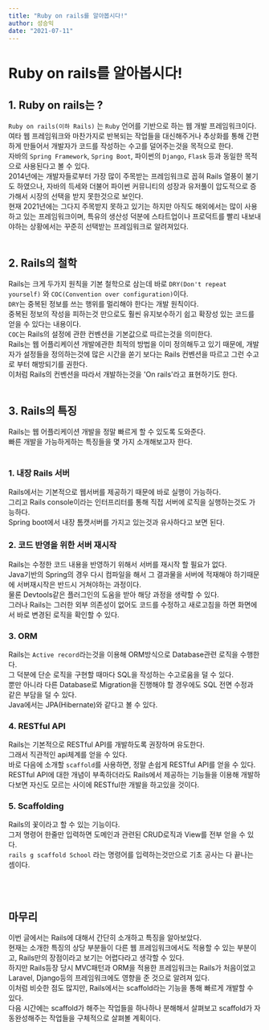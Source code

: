 ```yaml
---
title: "Ruby on rails를 알아봅시다!"
author: 성승익
date: "2021-07-11"
---
```


# Ruby on rails를 알아봅시다!

## 1. Ruby on rails는 ?

`Ruby on rails(이하 Rails)` 는 `Ruby` 언어를 기반으로 하는 웹 개발 프레임워크이다.  
여타 웹 프레임워크와 마찬가지로 반복되는 작업들을 대신해주거나 추상화를 통해 간편하게 만들어서 개발자가 코드를 작성하는 수고를 덜어주는것을 목적으로 한다.  
자바의 `Spring Framework`, `Spring Boot`, 파이썬의 `Django`, `Flask` 등과 동일한 목적으로 사용된다고 볼 수 있다.  
2014년에는 개발자들로부터 가장 많이 주목받는 프레임워크로 꼽혀 Rails 열풍이 불기도 하였으나, 자바의 득세와 더불어 파이썬 커뮤니티의 성장과 유저풀이 압도적으로 증가해서 시장의 선택을 받지 못한것으로 보인다.  
현재 2021년에는 그다지 주목받지 못하고 있기는 하지만 아직도 해외에서는 많이 사용하고 있는 프레임워크이며, 특유의 생산성 덕분에 스타트업이나 프로덕트를 빨리 내보내야하는 상황에서는 꾸준히 선택받는 프레임워크로 알려져있다.
<br><br>

## 2. Rails의 철학

Rails는 크게 두가지 원칙을 기본 철학으로 삼는데 바로 
`DRY(Don't repeat yourself)` 와 `COC(Convention over configuration)`이다.  
`DRY`는 중복된 정보를 쓰는 행위를 멀리해야 한다는 개발 원칙이다.  
중복된 정보의 작성을 피하는것 만으로도 훨씬 유지보수하기 쉽고 확장성 있는 코드를 얻을 수 있다는 내용이다.  
`COC`는 Rails의 설정에 관한 컨벤션을 기본값으로 따르는것을 의미한다.  
Rails는 웹 어플리케이션 개발에관한 최적의 방법을 이미 정의해두고 있기 때문에, 개발자가 설정들을 정의하는것에 많은 시간을 쏟기 보다는 Rails 컨벤션을 따르고 그런 수고로 부터 해방되기를 권한다.  
이처럼 Rails의 컨벤션을 따라서 개발하는것을 'On rails'라고 표현하기도 한다.
<br><br>

## 3. Rails의 특징

Rails는 웹 어플리케이션 개발을 정말 빠르게 할 수 있도록 도와준다.  
빠른 개발을 가능하게하는 특징들을 몇 가지 소개해보고자 한다.
<br><br>

### 1. 내장 Rails 서버 

Rails에서는 기본적으로 웹서버를 제공하기 때문에 바로 실행이 가능하다.  
그리고 Rails console이라는 인터프리터를 통해 직접 서버에 로직을 실행하는것도 가능하다.  
Spring boot에서 내장 톰캣서버를 가지고 있는것과 유사하다고 보면 된다. 

### 2. 코드 반영을 위한 서버 재시작

Rails는 수정한 코드 내용을 반영하기 위해서 서버를 재시작 할 필요가 없다.  
Java기반의 Spring의 경우 다시 컴파일을 해서 그 결과물을 서버에 적재해야 하기때문에 서버재시작은 반드시 거쳐야하는 과정이다.  
물론 Devtools같은 플러그인의 도움을 받아 해당 과정을 생략할 수 있다.  
그러나 Rails는 그러한 외부 의존성이 없어도 코드를 수정하고 새로고침을 하면 화면에서 바로 변경된 로직을 확인할 수 있다.  

### 3. ORM

Rails는 `Active record`라는것을 이용해 ORM방식으로 Database관련 로직을 수행한다.  
그 덕분에 단순 로직을 구현할 때마다 SQL을 작성하는 수고로움을 덜 수 있다.  
뿐만 아니라 다른 Database로 Migration을 진행해야 할 경우에도 SQL 전면 수정과 같은 부담을 덜 수 있다.  
Java에서는 JPA(Hibernate)와 같다고 볼 수 있다.  

### 4. RESTful API

Rails는 기본적으로 RESTful API를 개발하도록 권장하며 유도한다.  
그래서 직관적인 api체계를 얻을 수 있다.  
바로 다음에 소개할 `scaffold`를 사용하면, 정말 손쉽게 RESTful API를 얻을 수 있다.  
RESTful API에 대한 개념이 부족하더라도 Rails에서 제공하는 기능들을 이용해 개발하다보면 자신도 모르는 사이에 RESTful한 개발을 하고있을 것이다.  

### 5. Scaffolding

Rails의 꽃이라고 할 수 있는 기능이다.  
그저 명령어 한줄만 입력하면 도메인과 관련된 CRUD로직과 View를 전부 얻을 수 있다.  
`rails g scaffold School` 라는 명령어를 입력하는것만으로 기초 공사는 다 끝나는 셈이다.  

<br><br>

## 마무리
이번 글에서는 Rails에 대해서 간단히 소개하고 특징을 알아보았다.  
현재는 소개한 특징의 상당 부분들이 다른 웹 프레임워크에서도 적용할 수 있는 부분이고, Rails만의 장점이라고 보기는 어렵다라고 생각할 수 있다.  
하지만 Rails등장 당시 MVC패턴과 ORM을 적용한 프레임워크는 Rails가 처음이었고 Laravel, Django등의 프레임워크에도 영향을 준 것으로 알려져 있다.  
이처럼 비슷한 점도 많지만, Rails에서는 scaffold라는 기능을 통해 빠르게 개발할 수 있다.  
다음 시간에는 scaffold가 해주는 작업들을 하나하나 분해해서 살펴보고 scaffold가 자동완성해주는 작업들을 구체적으로 살펴볼 계획이다.


